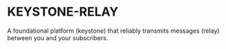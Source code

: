# KEYSTONE-RELAY
A foundational platform (keystone) that reliably transmits messages (relay) between you and your subscribers.
